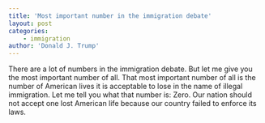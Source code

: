 ```yaml
---
title: 'Most important number in the immigration debate'
layout: post
categories:
    - immigration
author: 'Donald J. Trump'
---
```


There are a lot of numbers in the immigration debate. But let me give you the most important number of all. That most important number of all is the number of American lives it is acceptable to lose in the name of illegal immigration. Let me tell you what that number is: Zero. Our nation should not accept one lost American life because our country failed to enforce its laws.
